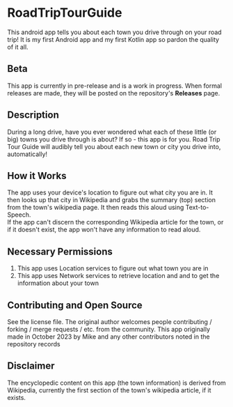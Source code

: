 # RoadTripTourGuide
This android app tells you about each town you drive through on your road trip!
It is my first Android app and my first Kotlin app so pardon the quality of it all.

## Beta
This app is currently in pre-release and is a work in progress.  When formal releases are made, they will be posted on the repository's **Releases** page.

## Description
During a long drive, have you ever wondered what each of these little (or big) towns you drive through is about?
If so - this app is for you.
Road Trip Tour Guide will audibly tell you about each new town or city you drive into, automatically!

## How it Works
The app uses your device's location to figure out what city you are in.  It then looks up that city in Wikipedia and grabs the summary (top) section from the town's wikipedia page.  It then reads this aloud using Text-to-Speech.  
If the app can't discern the corresponding Wikipedia article for the town, or if it doesn't exist, the app won't have any information to read aloud.

## Necessary Permissions
1. This app uses Location services to figure out what town you are in
2. This app uses Network services to retrieve location and and to get the information about your town

## Contributing and Open Source
See the license file.  The original author welcomes people contributing / forking / merge requests / etc. from the community.
This app originally made in October 2023 by Mike and any other contributors noted in the repository records

## Disclaimer
The encyclopedic content on this app (the town information) is derived from Wikipedia, currently the first section of the town's wikipedia article, if it exists.
